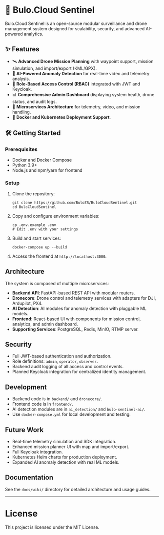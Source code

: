 # 🚀 Bulo.Cloud Sentinel

Bulo.Cloud Sentinel is an open-source modular surveillance and drone management system designed for scalability, security, and advanced AI-powered analytics.

## ✨ Features

- 🛰️ **Advanced Drone Mission Planning** with waypoint support, mission simulation, and import/export (KML/GPX).
- 🤖 **AI-Powered Anomaly Detection** for real-time video and telemetry analysis.
- 🔐 **Role-Based Access Control (RBAC)** integrated with JWT and Keycloak.
- 📊 **Comprehensive Admin Dashboard** displaying system health, drone status, and audit logs.
- 🧭 **Microservices Architecture** for telemetry, video, and mission handling.
- 🐳 **Docker and Kubernetes Deployment Support**.

## 🛠️ Getting Started

### Prerequisites

- Docker and Docker Compose
- Python 3.9+
- Node.js and npm/yarn for frontend

### Setup

1. Clone the repository:
   ```
   git clone https://github.com/BuloZB/BuloCloudSentinel.git
   cd BuloCloudSentinel
   ```

2. Copy and configure environment variables:
   ```
   cp .env.example .env
   # Edit .env with your settings
   ```

3. Build and start services:
   ```
   docker-compose up --build
   ```

4. Access the frontend at `http://localhost:3000`.

## Architecture

The system is composed of multiple microservices:

- **Backend API**: FastAPI-based REST API with modular routers.
- **Dronecore**: Drone control and telemetry services with adapters for DJI, Ardupilot, PX4.
- **AI Detection**: AI modules for anomaly detection with pluggable ML models.
- **Frontend**: React-based UI with components for mission control, analytics, and admin dashboard.
- **Supporting Services**: PostgreSQL, Redis, MinIO, RTMP server.

## Security

- Full JWT-based authentication and authorization.
- Role definitions: `admin`, `operator`, `observer`.
- Backend audit logging of all access and control events.
- Planned Keycloak integration for centralized identity management.

## Development

- Backend code is in `backend/` and `dronecore/`.
- Frontend code is in `frontend/`.
- AI detection modules are in `ai_detection/` and `bulo-sentinel-ai/`.
- Use `docker-compose.yml` for local development and testing.

## Future Work

- Real-time telemetry simulation and SDK integration.
- Enhanced mission planner UI with map and import/export.
- Full Keycloak integration.
- Kubernetes Helm charts for production deployment.
- Expanded AI anomaly detection with real ML models.

## Documentation

See the `docs/wiki/` directory for detailed architecture and usage guides.

---

# License

This project is licensed under the MIT License.

